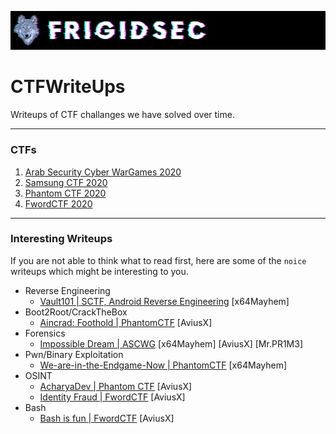
![](https://raw.githubusercontent.com/FrigidSec/Documents/master/Graphics/Logo/webbanner_728x90px.png)
# CTFWriteUps
Writeups of CTF challanges we have solved over time.

---

### CTFs
1. [Arab Security Cyber WarGames 2020](./ASCWG/) 
2. [Samsung CTF 2020](./SCTF/)
3. [Phantom CTF 2020](./PhantomCTF)
4. [FwordCTF 2020](./FwordCTF)

---

### Interesting Writeups
If you are not able to think what to read first, here are some of the `noice` writeups which might be interesting to you.

- Reverse Engineering
  - [Vault101 | SCTF, Android Reverse Engineering](https://github.com/FrigidSec/CTFWriteups/tree/master/SCTF/Vault101) [x64Mayhem]
- Boot2Root/CrackTheBox
  - [Aincrad: Foothold | PhantomCTF](./PhantomCTF/Boot2Root/Aincrad:%20Foothold) [AviusX]
- Forensics
  - [Impossible Dream | ASCWG](https://saket-upadhyay.github.io/2020/08/17/ascwg-impossible-dream.html) \[x64Mayhem\] \[AviusX\] \[Mr.PR1M3\]
- Pwn/Binary Exploitation
  - [We-are-in-the-Endgame-Now | PhantomCTF](./PhantomCTF/Pwn/We-are-in-the-Endgame-Now) [x64Mayhem]
- OSINT
  - [AcharyaDev | Phantom CTF](./PhantomCTF/OSINT/AcharyaDev) [AviusX]
  - [Identity Fraud | FwordCTF](./FwordCTF/OSINT/Identity%20Fraud) [AviusX]
- Bash
  - [Bash is fun | FwordCTF](./FwordCTF/Bash/Bash%20is%20fun) [AviusX]
